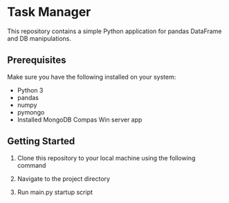 # Task Manager

This repository contains a simple Python application for pandas DataFrame and DB manipulations.

## Prerequisites

Make sure you have the following installed on your system:
- Python 3
- pandas
- numpy
- pymongo
- Installed MongoDB Compas Win server app

## Getting Started

1. Clone this repository to your local machine using the following command


2. Navigate to the project directory


3. Run main.py startup script



